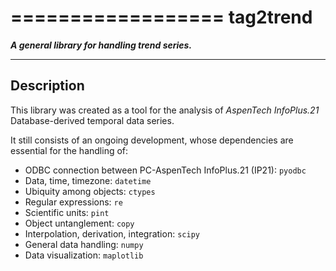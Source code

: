 ==================
**tag2trend**
==================

***A general library for handling trend series.***

----------------
**Description**
----------------

This library was created as a tool for the analysis of *AspenTech InfoPlus.21* Database-derived temporal data series.

It still consists of an ongoing development, whose dependencies are essential for the handling of:

* ODBC connection between PC-AspenTech InfoPlus.21 (IP21): `pyodbc`
* Data, time, timezone: `datetime`
* Ubiquity among objects: `ctypes`
* Regular expressions: `re`
* Scientific units: `pint`
* Object untanglement: `copy`
* Interpolation, derivation, integration: `scipy`
* General data handling: `numpy`
* Data visualization: `maplotlib`


